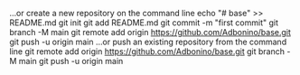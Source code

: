 …or create a new repository on the command line
echo "# base" >> README.md
git init
git add README.md
git commit -m "first commit"
git branch -M main
git remote add origin https://github.com/Adbonino/base.git
git push -u origin main
…or push an existing repository from the command line
git remote add origin https://github.com/Adbonino/base.git
git branch -M main
git push -u origin main